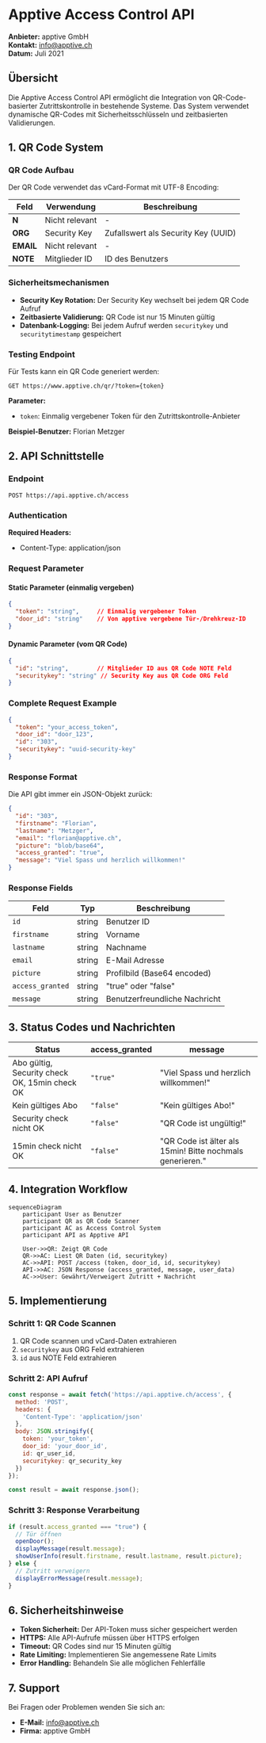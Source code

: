 # Apptive Access Control API

**Anbieter:** apptive GmbH  
**Kontakt:** info@apptive.ch  
**Datum:** Juli 2021

## Übersicht

Die Apptive Access Control API ermöglicht die Integration von QR-Code-basierter Zutrittskontrolle in bestehende Systeme. Das System verwendet dynamische QR-Codes mit Sicherheitsschlüsseln und zeitbasierten Validierungen.

## 1. QR Code System

### QR Code Aufbau

Der QR Code verwendet das vCard-Format mit UTF-8 Encoding:

| Feld | Verwendung | Beschreibung |
|------|------------|--------------|
| **N** | Nicht relevant | - |
| **ORG** | Security Key | Zufallswert als Security Key (UUID) |
| **EMAIL** | Nicht relevant | - |
| **NOTE** | Mitglieder ID | ID des Benutzers |

### Sicherheitsmechanismen

- **Security Key Rotation:** Der Security Key wechselt bei jedem QR Code Aufruf
- **Zeitbasierte Validierung:** QR Code ist nur 15 Minuten gültig
- **Datenbank-Logging:** Bei jedem Aufruf werden `securitykey` und `securitytimestamp` gespeichert

### Testing Endpoint

Für Tests kann ein QR Code generiert werden:

```
GET https://www.apptive.ch/qr/?token={token}
```

**Parameter:**
- `token`: Einmalig vergebener Token für den Zutrittskontrolle-Anbieter

**Beispiel-Benutzer:** Florian Metzger

## 2. API Schnittstelle

### Endpoint

```
POST https://api.apptive.ch/access
```

### Authentication

**Required Headers:**
- Content-Type: application/json

### Request Parameter

#### Static Parameter (einmalig vergeben)
```json
{
  "token": "string",     // Einmalig vergebener Token
  "door_id": "string"    // Von apptive vergebene Tür-/Drehkreuz-ID
}
```

#### Dynamic Parameter (vom QR Code)
```json
{
  "id": "string",        // Mitglieder ID aus QR Code NOTE Feld
  "securitykey": "string" // Security Key aus QR Code ORG Feld
}
```

### Complete Request Example

```json
{
  "token": "your_access_token",
  "door_id": "door_123",
  "id": "303",
  "securitykey": "uuid-security-key"
}
```

### Response Format

Die API gibt immer ein JSON-Objekt zurück:

```json
{
  "id": "303",
  "firstname": "Florian",
  "lastname": "Metzger", 
  "email": "florian@apptive.ch",
  "picture": "blob/base64",
  "access_granted": "true",
  "message": "Viel Spass und herzlich willkommen!"
}
```

### Response Fields

| Feld | Typ | Beschreibung |
|------|-----|--------------|
| `id` | string | Benutzer ID |
| `firstname` | string | Vorname |
| `lastname` | string | Nachname |
| `email` | string | E-Mail Adresse |
| `picture` | string | Profilbild (Base64 encoded) |
| `access_granted` | string | "true" oder "false" |
| `message` | string | Benutzerfreundliche Nachricht |

## 3. Status Codes und Nachrichten

| Status | access_granted | message |
|--------|----------------|---------|
| Abo gültig, Security check OK, 15min check OK | `"true"` | "Viel Spass und herzlich willkommen!" |
| Kein gültiges Abo | `"false"` | "Kein gültiges Abo!" |
| Security check nicht OK | `"false"` | "QR Code ist ungültig!" |
| 15min check nicht OK | `"false"` | "QR Code ist älter als 15min! Bitte nochmals generieren." |

## 4. Integration Workflow

```mermaid
sequenceDiagram
    participant User as Benutzer
    participant QR as QR Code Scanner
    participant AC as Access Control System
    participant API as Apptive API

    User->>QR: Zeigt QR Code
    QR->>AC: Liest QR Daten (id, securitykey)
    AC->>API: POST /access (token, door_id, id, securitykey)
    API->>AC: JSON Response (access_granted, message, user_data)
    AC->>User: Gewährt/Verweigert Zutritt + Nachricht
```

## 5. Implementierung

### Schritt 1: QR Code Scannen
1. QR Code scannen und vCard-Daten extrahieren
2. `securitykey` aus ORG Feld extrahieren
3. `id` aus NOTE Feld extrahieren

### Schritt 2: API Aufruf
```javascript
const response = await fetch('https://api.apptive.ch/access', {
  method: 'POST',
  headers: {
    'Content-Type': 'application/json'
  },
  body: JSON.stringify({
    token: 'your_token',
    door_id: 'your_door_id', 
    id: qr_user_id,
    securitykey: qr_security_key
  })
});

const result = await response.json();
```

### Schritt 3: Response Verarbeitung
```javascript
if (result.access_granted === "true") {
  // Tür öffnen
  openDoor();
  displayMessage(result.message);
  showUserInfo(result.firstname, result.lastname, result.picture);
} else {
  // Zutritt verweigern
  displayErrorMessage(result.message);
}
```

## 6. Sicherheitshinweise

- **Token Sicherheit:** Der API-Token muss sicher gespeichert werden
- **HTTPS:** Alle API-Aufrufe müssen über HTTPS erfolgen
- **Timeout:** QR Codes sind nur 15 Minuten gültig
- **Rate Limiting:** Implementieren Sie angemessene Rate Limits
- **Error Handling:** Behandeln Sie alle möglichen Fehlerfälle

## 7. Support

Bei Fragen oder Problemen wenden Sie sich an:
- **E-Mail:** info@apptive.ch
- **Firma:** apptive GmbH